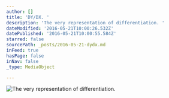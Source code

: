 ```yaml
---
author: []
title: 'DY/DX. '
description: 'The very representation of differentiation. '
dateModified: '2016-05-21T10:00:26.532Z'
datePublished: '2016-05-21T10:00:55.584Z'
starred: false
sourcePath: _posts/2016-05-21-dydx.md
inFeed: true
hasPage: false
inNav: false
_type: MediaObject

---
```

![The very representation of differentiation. ](https://the-grid-user-content.s3-us-west-2.amazonaws.com/5aebe8da-409e-45ae-8f1f-aae4a4313a96.jpg)